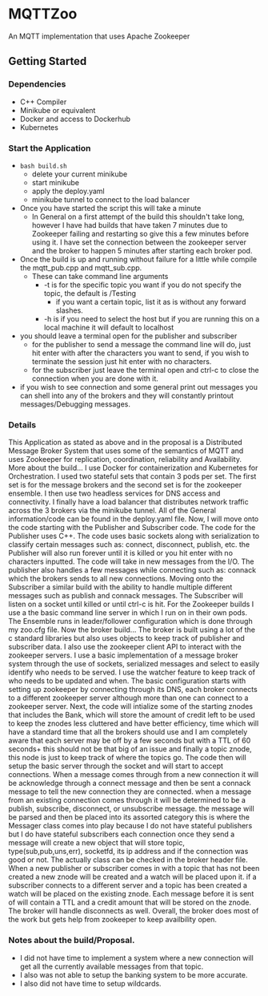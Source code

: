 # MQTTZoo
An MQTT implementation that uses Apache Zookeeper

## Getting Started

### Dependencies
 * C++ Compiler
 * Minikube or equivalent
 * Docker and access to Dockerhub
 * Kubernetes
### Start the Application
 * ``` bash build.sh ```
   * delete your current minikube
   * start minikube
   * apply the deploy.yaml
   * minikube tunnel to connect to the load balancer
* Once you have started the script this will take a minute
  * In General on a first attempt of the build this shouldn't take long, however I have had builds that have taken 7 minutes due to Zookeeper failing and restarting so give this a few minutes before using it. I have set the connection between the zookeeper server and the broker to happen 5 minutes after starting each broker pod.
* Once the build is up and running without failure for a little while compile the mqtt_pub.cpp and mqtt_sub.cpp.
  * These can take command line arguments
    * -t is for the specific topic you want if you do not specify the topic, the default is /Testing
      * if you want a certain topic, list it as is without any forward slashes. 
    * -h is if you need to select the host but if you are running this on a local machine it will default to localhost
* you should leave a terminal open for the publisher and subscriber
  * for the publisher to send a message the command line will do, just hit enter with after the characters you want to send, if you wish to terminate the session just hit enter with no characters.
  * for the subscriber just leave the terminal open and ctrl-c to close the connection when you are done with it.
* if you wish to see connection and some general print out messages you can shell into any of the brokers and they will constantly printout messages/Debugging messages.
### Details
This Application as stated as above and in the proposal is a Distributed Message Broker System that uses some of the semantics of MQTT and uses Zookeeper for replication, coordination, reliability and Availability. 
More about the build... I use Docker for containerization and Kubernetes for Orchestration. I used two stateful sets that contain 3 pods per set. The first set is for the message brokers and the second set is for the zookeeper ensemble. I then use two headless services for DNS access and connectivity. I finally have a load balancer that distributes network traffic across the 3 brokers via the minikube tunnel. All of the General information/code can be found in the deploy.yaml file. 
Now, I will move onto the code starting with the Publisher and Subscriber code. The code for the Publisher uses C++. The code uses basic sockets along with serialization to classify certain messages such as: connect, disconnect, publish, etc. the Publisher will also run forever until it is killed or you hit enter with no characters inputted. The code will take in new messages from the I/O. The publisher also handles a few messages while connecting such as: connack which the brokers sends to all new connections. Moving onto the Subscriber a similar build with the ability to handle multiple different messages such as publish and connack messages. The Subscriber will listen on a socket until killed or until ctrl-c is hit. 
For the Zookeeper builds I use a the basic command line server in which I run on in their own pods. The Ensemble runs in leader/follower configuration which is done through my zoo.cfg file. 
Now the broker build... The broker is built using a lot of the c standard libraries but also uses objects to keep track of publisher and subscriber data. I also use the zookeeper client API to interact with the zookeeper servers. I use a basic implementation of a message broker system through the use of sockets, serialized messages and select to easily identify who needs to be served. I use the watcher feature to keep track of who needs to be updated and when. The basic configuration starts with setting up zookeeper by connecting through its DNS, each broker connects to a different zookeeper server although more than one can connect to a zookeeper server. Next, the code will intialize some of the starting znodes that includes the Bank, which will store the amount of credit left to be used to keep the znodes less cluttered and have better efficiency, time which will have a standard time that all the brokers should use and I am completely aware that each server may be off by a few seconds but with a TTL of 60 seconds+ this should not be that big of an issue and finally a topic znode, this node is just to keep track of where the topics go. The code then will setup the basic server through the socket and will start to accept connections. When a message comes through from a new connection it will be acknowledge through a connect message and then be sent a connack message to tell the new connection they are connected. when a message from an existing connection comes through it will be determined to be a publish, subscribe, disconnect, or unsubscribe message. the message will be parsed and then be placed into its assorted category this is where the Messager class comes into play because I do not have stateful publishers but I do have stateful subscribers each connection once they send a message will create a new object that will store topic, type(sub,pub,uns,err), socketfd, its ip address and if the connection was good or not. The actually class can be checked in the broker header file. When a new publisher or subscriber comes in with a topic that has not been created a new znode will be created and a watch will be placed upon it. if a subscriber connects to a different server and a topic has been created a watch will be placed on the existing znode. Each message before it is sent of will contain a TTL and a credit amount that will be stored on the znode. The broker will handle disconnects as well. Overall, the broker does most of the work but gets help from zookeeper to keep availbility open.

### Notes about the build/Proposal.
 * I did not have time to implement a system where a new connection will get all the currently available messages from that topic.
 * I also was not able to setup the banking system to be more accurate.
 * I also did not have time to setup wildcards.
